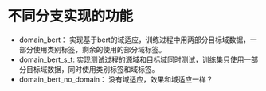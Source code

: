 # 不同分支实现的功能

* domain_bert： 实现基于bert的域适应，训练过程中用两部分目标域数据，一部分使用类别标签，剩余的使用的部分域标签。  
* domain_bert_s_t: 实现测试过程的源域和目标域同时测试，训练集只使用一部分目标域数据，同时使用类别标签和域标签。
* domain_bert_no_domain： 没有域适应，效果和域适应一样？